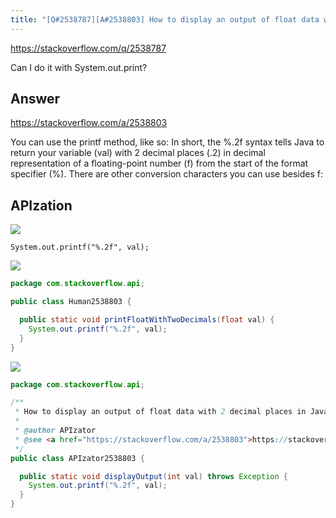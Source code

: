 ```yaml
---
title: "[Q#2538787][A#2538803] How to display an output of float data with 2 decimal places in Java?"
---
```


https://stackoverflow.com/q/2538787

Can I do it with System.out.print?

## Answer

https://stackoverflow.com/a/2538803

You can use the printf method, like so:
In short, the %.2f syntax tells Java to return your variable (val) with 2 decimal places (.2) in decimal representation of a floating-point number (f) from the start of the format specifier (%).
There are other conversion characters you can use besides f:

## APIzation

<div class="code-3columns-row">

<div class="code-3columns-column">

<div><img src="/stackoverflow.png" /></div>

```plain
System.out.printf("%.2f", val);
```

</div>

<div class="code-3columns-column">

<div><img src="/human.png" /></div>

```java
package com.stackoverflow.api;

public class Human2538803 {

  public static void printFloatWithTwoDecimals(float val) {
    System.out.printf("%.2f", val);
  }
}

```

</div>

<div class="code-3columns-column">

<div><img src="/apizator.png" /></div>

```java
package com.stackoverflow.api;

/**
 * How to display an output of float data with 2 decimal places in Java?
 *
 * @author APIzator
 * @see <a href="https://stackoverflow.com/a/2538803">https://stackoverflow.com/a/2538803</a>
 */
public class APIzator2538803 {

  public static void displayOutput(int val) throws Exception {
    System.out.printf("%.2f", val);
  }
}

```

</div>

</div>